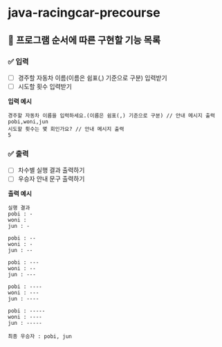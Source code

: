 # java-racingcar-precourse

## 📌 프로그램 순서에 따른 구현할 기능 목록

### ✅ 입력

- [ ] 경주할 자동차 이름(이름은 쉼표(,) 기준으로 구분) 입력받기
- [ ] 시도할 횟수 입력받기

**입력 예시**
```
경주할 자동차 이름을 입력하세요.(이름은 쉼표(,) 기준으로 구분) // 안내 메시지 출력
pobi,woni,jun
시도할 횟수는 몇 회인가요? // 안내 메시지 출력
5
```

### ✅ 출력

- [ ] 차수별 실행 결과 출력하기
- [ ] 우승자 안내 문구 출력하기

**출력 예시**
```
실행 결과
pobi : -
woni : 
jun : -

pobi : --
woni : -
jun : --

pobi : ---
woni : --
jun : ---

pobi : ----
woni : ---
jun : ----

pobi : -----
woni : ----
jun : -----

최종 우승자 : pobi, jun
```